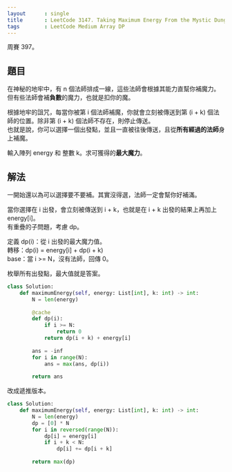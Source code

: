 ```yaml
---
layout      : single
title       : LeetCode 3147. Taking Maximum Energy From the Mystic Dungeon
tags        : LeetCode Medium Array DP
---
```

周賽 397。

## 題目

在神秘的地牢中，有 n 個法師排成一線，這些法師會根據其能力直幫你補魔力。  
但有些法師會補**負數**的魔力，也就是扣你的魔。  

根據地牢的詛咒，每當你被第 i 個法師補魔，你就會立刻被傳送到第 (i + k) 個法師的位置。除非第 (i + k) 個法師不存在，則停止傳送。  
也就是說，你可以選擇一個出發點，並且一直被往後傳送，且從**所有經過的法師**身上補魔。

輸入陣列 energy 和 整數 k。求可獲得的**最大魔力**。  

## 解法

一開始還以為可以選擇要不要補。其實沒得選，法師一定會幫你好補滿。  

當你選擇在 i 出發，會立刻被傳送到 i + k，也就是在 i + k 出發的結果上再加上 energy[i]。  
有重疊的子問題，考慮 dp。  

定義 dp(i)：從 i 出發的最大魔力值。  
轉移：dp(i) = energy[i] + dp(i + k)  
base：當 i >= N，沒有法師，回傳 0。  

枚舉所有出發點，最大值就是答案。  

```python
class Solution:
    def maximumEnergy(self, energy: List[int], k: int) -> int:
        N = len(energy)
        
        @cache
        def dp(i):
            if i >= N:
                return 0
            return dp(i + k) + energy[i]
            
        ans = -inf
        for i in range(N):
            ans = max(ans, dp(i))
            
        return ans  
```

改成遞推版本。  

```python
class Solution:
    def maximumEnergy(self, energy: List[int], k: int) -> int:
        N = len(energy)
        dp = [0] * N
        for i in reversed(range(N)):
            dp[i] = energy[i]
            if i + k < N:
                dp[i] += dp[i + k]
                
        return max(dp)
```
